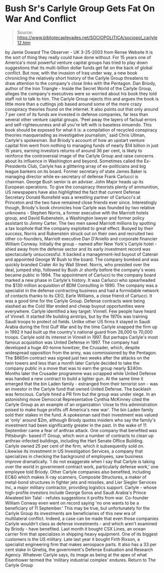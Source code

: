# Bush Sr's Carlyle Group Gets Fat On War And Conflict

> Source: https://www.bibliotecapleyades.net/SOCIOPOLITICA/sociopol_carlyle12.htm

by Jamie Doward The Observer - UK 3-25-2003 from Rense Website
It is the sort of thing they really could have done without. For 15 years one of America's most powerful venture capital groups has tried to play down suggestions that its multi-billion dollar funds get fat on the back of global conflict. But now, with the invasion of Iraq under way, a new book chronicling the relatively short history of the Carlyle Group threatens to draw attention to the company's close links with the Pentagon. Dan Briody, author of the Iron Triangle - Inside the Secret World of the Carlyle Group, alleges the company's executives were so worried about his book they told staff not to talk to him. The Carlyle Group rejects this and argues the book is little more than a cuttings job based around some of the more crazy conspiracy theories found on the internet. It also points out that only around 7 per cent of its funds are invested in defense companies, far less than several other venture capital groups.
'Peel away the layers of factual errors and self-righteousness and all you're left with is baseless innuendo. This book should be exposed for what it is: a compilation of recycled conspiracy theories masquerading as investigative journalism,' said Chris Ullman, Carlyle's spokesman.
But Briody's account of how an upstart venture capital firm went from nothing to managing funds of nearly $14 billion in just 15 years, earning investors returns of around 36 per cent, is likely to reinforce the controversial image of the Carlyle Group and raise concerns about its influence in Washington and beyond. Sometimes called the Ex-Presidents Club, Carlyle has a glittering array of ex-politicians and big league bankers on its board. Former secretary of state James Baker is managing director while ex-secretary of defense Frank Carlucci is chairman. George Bush senior is an adviser. John Major heads up its European operations. To give the conspiracy theorists plenty of ammunition, US newspapers have also highlighted the fact that current Defense Secretary Donald Rumsfeld was a wrestling partner of Carlucci's at Princeton and the two have remained close friends ever since. Interestingly though, Briody's book chronicles how Carlyle was founded by two relative unknowns - Stephen Norris, a former executive with the Marriott hotels group, and David Rubenstein, a Washington lawyer and former policy assistant to Jimmy Carter. The two men saved Marriott millions by spotting a tax loophole that the company exploited to great effect. Buoyed by their success, Norris and Rubenstein struck out on their own and recruited two other co-founders, Marriott executive Dan D'Aniello and corporate financier William Conway. Initially the group - named after New York's Carlyle hotel - shied away from the defense sector and its early investment record was spectacularly unsuccessful. It backed a management-led buyout of Caterair and appointed George W Bush to the board. The company bombed and was quickly branded Crater Air by Wall Street. Norris, who presided over the deal, jumped ship, followed by Bush Jr shortly before the company's woes became public in 1994. The appointment of Carlucci to the company board marked a new phase in Carlyle's history. It was Carlucci who spearheaded the $130 million acquisition of BDM Consulting in 1990. The company was a specialist in the defense contracting business and had a formidable network of contacts thanks to its CEO, Earle Williams, a close friend of Carlucci. It was a good time for the Carlyle Group. Defense contracts were being slashed as the Cold War ended and cheap buyout opportunities were everywhere. Carlyle identified a key target: Vinnell. Few people have heard of Vinnell. It started life building airstrips, but by the 1970s was training Saudi troops to protect oil fields. Unlike other US firms it stayed in Saudi Arabia during the first Gulf War and by the time Carlyle snapped the firm up in 1992 it had built up the country's national guard from 26,000 to 70,000 troops. Carlyle sold its interest in Vinnell in 1997. But perhaps Carlyle's most famous acquisition was United Defense in 1997. The company had developed a huge 40-tonne howitzer, the Crusader, which, despite widespread opposition from the army, was commissioned by the Pentagon. The $665m contract was signed just two weeks after the attacks on the twin towers and less than a month later Carlyle decided to take the company public in a move that was to earn the group nearly $240m. Months later the Crusader programme was scrapped while United Defense was handed a new contract to build a lighter gun. At the same time it emerged that the bin Laden family - estranged from their terrorist son - was an investor in the Carlyle fund that owned United Defense. The backlash was ferocious. Carlyle hired a PR firm but the group was under siege. In an astonishing move Democrat Representative Cynthia McKinney cited the Carlyle Group as an example of an organization 'close to this administration poised to make huge profits off America's new war'. The bin Laden family sold their stakes in the fund. A spokesman said their investment was valued at 'only' around $2m, although Briody quotes insiders who say the family's investment had been significantly greater in the past. In the wake of 11 September came a fear of anthrax attack. One company that benefited was Pittsburgh- based IT Group, which won a number of contracts to clean up anthrax-infected buildings, including the Hart Senate Office Building. Carlyle owned 25 per cent of the firm, which it subsequently sold on. Likewise its investment in US Investigation Services, a company that specializes in checking the background of employees, saw business improve dramatically.
'I do not exaggerate when I say that Carlyle is taking over the world in government contract work, particularly defense work,' one employee told Briody.
Other Carlyle companies also benefited, including EC&G which makes X-ray scanners, Composite Structures, a maker of metal-bond structures in fighter jets and missiles, and Lier Siegler Services Inc, a major military contractor, providing logistics support. Carlyle - whose high-profile investors include George Soros and Saudi Arabia's Prince Alwaleed bin Talal - refutes suggestions it profits from war. Co-founder William Conway even went on record saying 'no one wants to be a beneficiary of 11 September.' This may be true, but unfortunately for the Carlyle Group its investments are beneficiaries of this new era of multilateral conflict. Indeed, a case can be made that even those companies Carlyle wouldn't class as defense investments - and which aren't examined by Briody - have benefited. Last month it bought CSX Lines, an ocean carrier firm that specializes in shipping heavy equipment. One of its biggest customers is the US military. Late last year it bought Firth Rixson, a specialist engineering firm that makes aerospace parts. It also has a 33 per cent stake in Qinetiq, the government's Defense Evaluation and Research Agency. Whatever Carlyle says, its image as being at the apex of what Eisenhower termed the 'military industrial complex' endures.
Return to The Carlyle Group
